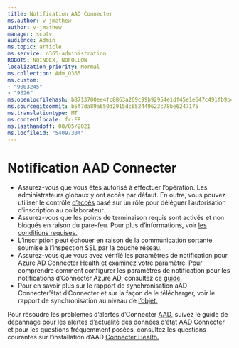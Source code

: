 ```yaml
---
title: Notification AAD Connecter
ms.author: v-jmathew
author: v-jmathew
manager: scotv
audience: Admin
ms.topic: article
ms.service: o365-administration
ROBOTS: NOINDEX, NOFOLLOW
localization_priority: Normal
ms.collection: Adm_O365
ms.custom:
- "9003245"
- "9326"
ms.openlocfilehash: b8713700ee4fc8863a269c99b92954e1df45e1e647c491fb9b439ab83c49f2ff
ms.sourcegitcommit: b5f7da89a650d2915dc652449623c78be6247175
ms.translationtype: MT
ms.contentlocale: fr-FR
ms.lasthandoff: 08/05/2021
ms.locfileid: "54097304"
---
```

# <a name="notification-aad-connect"></a>Notification AAD Connecter

- Assurez-vous que vous êtes autorisé à effectuer l’opération. Les administrateurs globaux y ont accès par défaut. En outre, vous pouvez utiliser le contrôle [d’accès](https://docs.microsoft.com/azure/active-directory/connect-health/active-directory-aadconnect-health-operations) basé sur un rôle pour déléguer l’autorisation d’inscription au collaborateur.
- Assurez-vous que les points de terminaison requis sont activés et non bloqués en raison du pare-feu. Pour plus d’informations, voir [les conditions requises.](https://docs.microsoft.com/azure/active-directory/hybrid/how-to-connect-health-agent-install)
- L’inscription peut échouer en raison de la communication sortante soumise à l’inspection SSL par la couche réseau.
- Assurez-vous que vous avez vérifié les paramètres de notification pour Azure AD Connecter Health et examinez votre paramètre. Pour comprendre comment configurer les paramètres de notification pour les notifications d’Connecter Azure AD, consultez ce [guide.](https://docs.microsoft.com/azure/active-directory/hybrid/how-to-connect-health-operations)
- Pour en savoir plus sur le rapport de synchronisation aAD Connecter’état d’Connecter et sur la façon de le télécharger, voir le rapport de synchronisation au niveau de [l’objet.](https://docs.microsoft.com/azure/active-directory/hybrid/how-to-connect-health-sync)

Pour résoudre les problèmes d’alertes d’Connecter [AAD,](https://docs.microsoft.com/azure/active-directory/hybrid/how-to-connect-health-data-freshness) suivez le guide de dépannage pour les alertes d’actualité des données d’état AAD Connecter et pour les questions fréquemment posées, consultez les questions courantes sur l’installation d’AAD [Connecter Health.](https://docs.microsoft.com/azure/active-directory/hybrid/reference-connect-health-faq)
